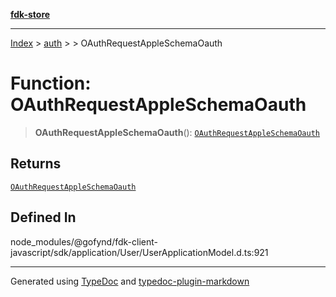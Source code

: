 [**fdk-store**](../../../README.md)
***

[Index](../../../API.md) > [auth](../../README.md) > [<internal>](../README.md) > OAuthRequestAppleSchemaOauth

# Function: OAuthRequestAppleSchemaOauth

> **OAuthRequestAppleSchemaOauth**(): [`OAuthRequestAppleSchemaOauth`](../type-aliases/type-alias.OAuthRequestAppleSchemaOauth.md)

## Returns

[`OAuthRequestAppleSchemaOauth`](../type-aliases/type-alias.OAuthRequestAppleSchemaOauth.md)

## Defined In

node\_modules/@gofynd/fdk-client-javascript/sdk/application/User/UserApplicationModel.d.ts:921

***
Generated using [TypeDoc](https://typedoc.org/) and [typedoc-plugin-markdown](https://www.npmjs.com/package/typedoc-plugin-markdown)
